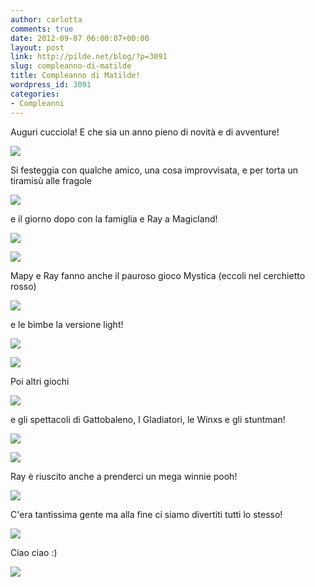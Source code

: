 ```yaml
---
author: carlotta
comments: true
date: 2012-09-07 06:00:07+00:00
layout: post
link: http://pilde.net/blog/?p=3091
slug: compleanno-di-matilde
title: Compleanno di Matilde!
wordpress_id: 3091
categories:
- Compleanni
---
```


Auguri cucciola! E che sia un anno pieno di novità e di avventure!

![](http://pilde.net/blog/wp-content/uploads/2012/09/compl_redux.jpg)




Si festeggia con qualche amico, una cosa improvvisata, e per torta un tiramisù alle fragole

![](http://pilde.net/blog/wp-content/uploads/2012/09/torta_mati.jpg)




e il giorno dopo con la famiglia e Ray a Magicland!

![](http://pilde.net/blog/wp-content/uploads/2012/09/magicland_gommone.jpg)




![](http://pilde.net/blog/wp-content/uploads/2012/09/magicland_ray.jpg)




Mapy e Ray fanno anche il pauroso gioco Mystica (eccoli nel cerchietto rosso)




![](http://pilde.net/blog/wp-content/uploads/2012/09/magicland_mystica.jpg)




e le bimbe la versione light!

![](http://pilde.net/blog/wp-content/uploads/2012/09/magicland_mystica_maggy1.jpg)




![](http://pilde.net/blog/wp-content/uploads/2012/09/magicland_mystica_maty.jpg)




Poi altri giochi

![](http://pilde.net/blog/wp-content/uploads/2012/09/magicland_martello.jpg)




e gli spettacoli di Gattobaleno, I Gladiatori, le Winxs e gli stuntman!

![](http://pilde.net/blog/wp-content/uploads/2012/09/mati_ray_mamy.jpg)




![](http://pilde.net/blog/wp-content/uploads/2012/09/matiray.jpg)




Ray è riuscito anche a prenderci un mega winnie pooh!

![](http://pilde.net/blog/wp-content/uploads/2012/09/matimapy.jpg)




C'era tantissima gente ma alla fine ci siamo divertiti tutti lo stesso!

![](http://pilde.net/blog/wp-content/uploads/2012/09/magicland_ippo.jpg)




Ciao ciao :)




![](http://pilde.net/blog/wp-content/uploads/2012/09/magicland_leonesse.jpg)



